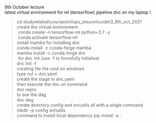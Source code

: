 9th October lecture \
latest virtual environment for ml (tensorflow) pipeline dvc on my laptop \
>cd studyrelated\courses\mlops_ineuron\code\3_9th_oct_2021 \
create the virtual environment \
> conda create -n tensorflow-ml python=3.7 -y \
> conda activate tensorflow-ml \
install mamba for installing dvc \
>conda install -c conda-forge mamba \
>mamba install -c conda-forge dvc \
 for dvc init (use -f to forcefully initialize) \
>dvc init -f \
creating file the cmd on windows \
>type nul > dvc.yaml \
create the stage in dvc.yaml \
then execute the dvc un command \
>dvc repro \
to see the dag \
>dvc dag \
create directory config and src\utils all with a single command \
>mkdir -p config src\utils \
command to install local dependency 
>pip install -e .

